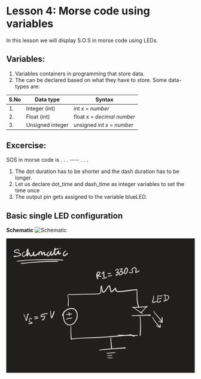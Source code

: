 # Lesson 4: Morse code using variables
In this lesson we will display S.O.S in morse code using LEDs.

## Variables:
1. Variables containers in programming that store data. 
2. The can be declared based on what they have to store. Some data-types are:

|S.No| Data type      | Syntax                         |
|----|----------------|--------------------------------|
|1.  |Integer (int)   |int x = <em>number<em>          |
|2.  |Float (int)     |float x = <em>decimal number<em>|
|3.  |Unsigned integer|unsigned int x = <em>number<em> |

## Excercise:
SOS in morse code is  . . . ---- . . . 
1. The dot duration has to be shorter and the dash duration has to be longer. 
2. Let us declare dot_time and dash_time as integer variables to set the time once
3. The output pin gets assigned to the variable blueLED.

## Basic single LED configuration
**Schematic**
![Schematic](images/img1.png)

![Set-up](images/img2.png)

